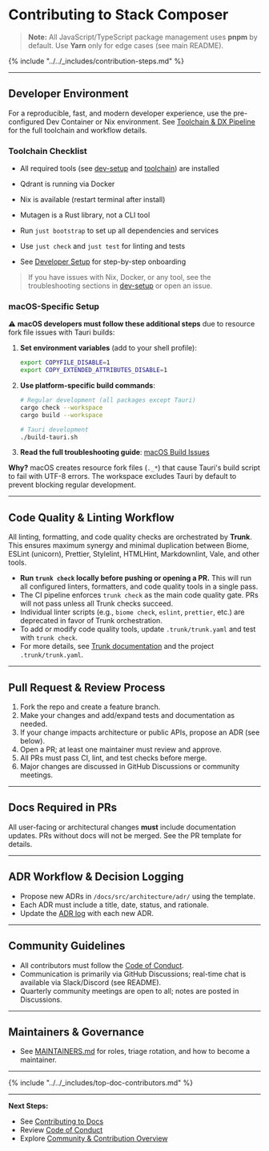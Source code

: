 # Contributing to Stack Composer

> **Note:** All JavaScript/TypeScript package management uses **pnpm** by default. Use **Yarn** only for edge cases (see main README).

{% include "../../_includes/contribution-steps.md" %}

---

## Developer Environment

For a reproducible, fast, and modern developer experience, use the pre-configured Dev Container or Nix environment. See [Toolchain & DX Pipeline](../toolchain.md) for the full toolchain and workflow details.

### Toolchain Checklist

- All required tools (see [dev-setup](../developer-extensibility-docs/dev-setup.md) and [toolchain](../toolchain.md)) are installed
- Qdrant is running via Docker
- Nix is available (restart terminal after install)
- Mutagen is a Rust library, not a CLI tool

- Run `just bootstrap` to set up all dependencies and services
- Use `just check` and `just test` for linting and tests
- See [Developer Setup](../developer-extensibility-docs/dev-setup.md) for step-by-step onboarding

> If you have issues with Nix, Docker, or any tool, see the troubleshooting sections in [dev-setup](../developer-extensibility-docs/dev-setup.md) or open an issue.

### macOS-Specific Setup

⚠️ **macOS developers must follow these additional steps** due to resource fork file issues with Tauri builds:

1. **Set environment variables** (add to your shell profile):

   ```bash
   export COPYFILE_DISABLE=1
   export COPY_EXTENDED_ATTRIBUTES_DISABLE=1
   ```

2. **Use platform-specific build commands**:

   ```bash
   # Regular development (all packages except Tauri)
   cargo check --workspace
   cargo build --workspace
   
   # Tauri development
   ./build-tauri.sh
   ```

3. **Read the full troubleshooting guide**: [macOS Build Issues](../../MACOS_BUILD_ISSUES.md)

**Why?** macOS creates resource fork files (`._*`) that cause Tauri's build script to fail with UTF-8 errors. The workspace excludes Tauri by default to prevent blocking regular development.

---

## Code Quality & Linting Workflow

All linting, formatting, and code quality checks are orchestrated by **Trunk**. This ensures maximum synergy and minimal duplication between Biome, ESLint (unicorn), Prettier, Stylelint, HTMLHint, Markdownlint, Vale, and other tools.

- **Run `trunk check` locally before pushing or opening a PR.** This will run all configured linters, formatters, and code quality tools in a single pass.
- The CI pipeline enforces `trunk check` as the main code quality gate. PRs will not pass unless all Trunk checks succeed.
- Individual linter scripts (e.g., `biome check`, `eslint`, `prettier`, etc.) are deprecated in favor of Trunk orchestration.
- To add or modify code quality tools, update `.trunk/trunk.yaml` and test with `trunk check`.
- For more details, see [Trunk documentation](https://docs.trunk.io/cli) and the project `.trunk/trunk.yaml`.

---

## Pull Request & Review Process

1. Fork the repo and create a feature branch.
2. Make your changes and add/expand tests and documentation as needed.
3. If your change impacts architecture or public APIs, propose an ADR (see below).
4. Open a PR; at least one maintainer must review and approve.
5. All PRs must pass CI, lint, and test checks before merge.
6. Major changes are discussed in GitHub Discussions or community meetings.

---

## Docs Required in PRs

All user-facing or architectural changes **must** include documentation updates. PRs without docs will not be merged. See the PR template for details.

---

## ADR Workflow & Decision Logging

- Propose new ADRs in `/docs/src/architecture/adr/` using the template.
- Each ADR must include a title, date, status, and rationale.
- Update the [ADR log](../architecture/adr/README.md) with each new ADR.

---

## Community Guidelines

- All contributors must follow the [Code of Conduct](code-of-conduct.md).
- Communication is primarily via GitHub Discussions; real-time chat is available via Slack/Discord (see README).
- Quarterly community meetings are open to all; notes are posted in Discussions.

---

## Maintainers & Governance

- See [MAINTAINERS.md](MAINTAINERS.md) for roles, triage rotation, and how to become a maintainer.

---

{% include "../../_includes/top-doc-contributors.md" %}

---

**Next Steps:**

- See [Contributing to Docs](how-to-contribute-docs.md)
- Review [Code of Conduct](code-of-conduct.md)
- Explore [Community & Contribution Overview](README.md)
